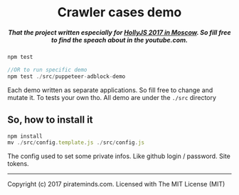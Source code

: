 <h1 align="center">Crawler cases demo</h1>

<h5 align="center">That the project written especially for <a href="https://holyjs-moscow.ru/">HollyJS 2017 in Moscow</a>. So fill free to find the speach about in the youtube.com.</h5>

```javascript
npm test

//OR to run specific demo
npm test ./src/puppeteer-adblock-demo
```

Each demo written as separate applications. So fill free to change and mutate it. To tests your own tho.
All demo are under the `./src` directory

## So, how to install it

```javascript
npm install
mv ./src/config.template.js ./src/config.js
```

The config used to set some private infos. Like github login / password. Site tokens.

---
Copyright (c) 2017 pirateminds.com. Licensed with The MIT License (MIT)
